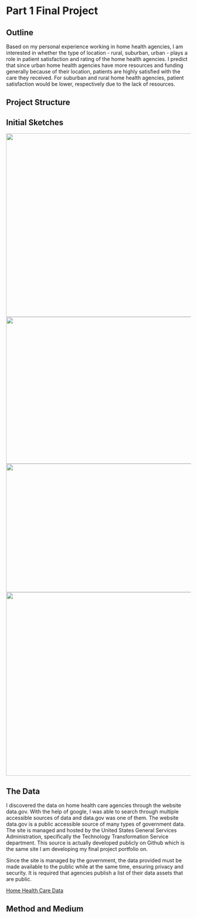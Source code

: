 # Part 1 Final Project

## Outline

Based on my personal experience working in home health agencies, I am interested in whether the type of location - rural, suburban, urban - plays a role in patient satisfaction and rating of the home health agencies. I predict that since urban home health agencies have more resources and funding generally because of their location, patients are highly satisfied with the care they received. For suburban and rural home health agencies, patient satisfaction would be lower, respectively due to the lack of resources. 

## Project Structure



## Initial Sketches

<img src="https://user-images.githubusercontent.com/78512051/109405339-a0a3fe00-793d-11eb-97bc-5bd9bb2f4efb.png" width="650" height="500" >

<img src="https://user-images.githubusercontent.com/78512051/109405372-01333b00-793e-11eb-8c51-b6ceec75e1fd.png" width="550" height="400" >

<img src="https://user-images.githubusercontent.com/78512051/109405391-30e24300-793e-11eb-8c4b-3908f4bea88e.png" width="550" height="350" >

<img src="https://user-images.githubusercontent.com/78512051/109406125-86215300-7944-11eb-8366-56a7825ef409.png" width="550" height="500" >

## The Data

I discovered the data on home health care agencies through the website data.gov. With the help of google, I was able to search through multiple accessible sources of data and data.gov was one of them. The website data.gov is a public accessible source of many types of government data. The site is managed and hosted by the United States General Services Administration, specifically the Technology Transformation Service department. This source is actually developed publicly on Github which is the same site I am developing my final project portfolio on. 

Since the site is managed by the government, the data provided must be made available to the public while at the same time, ensuring privacy and security. It is required that agencies publish a list of their data assets that are public. 

[Home Health Care Data](https://catalog.data.gov/dataset/home-health-care-hhcahps)

## Method and Medium

